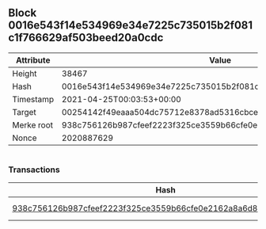 ## Block 0016e543f14e534969e34e7225c735015b2f081c1f766629af503beed20a0cdc

Attribute | Value
--- | ---
Height | 38467
Hash | 0016e543f14e534969e34e7225c735015b2f081c1f766629af503beed20a0cdc
Timestamp | 2021-04-25T00:03:53+00:00
Target | 00254142f49eaaa504dc75712e8378ad5316cbcead634704b3734b6271167cc4
Merke root | 938c756126b987cfeef2223f325ce3559b66cfe0e2162a8a6d886f342d6c908f
Nonce | 2020887629

```

```

### Transactions

Hash | Amount
--- | ---
[938c756126b987cfeef2223f325ce3559b66cfe0e2162a8a6d886f342d6c908f](938c756126b987cfeef2223f325ce3559b66cfe0e2162a8a6d886f342d6c908f.md) | 10.00000000 SKEPTI 
